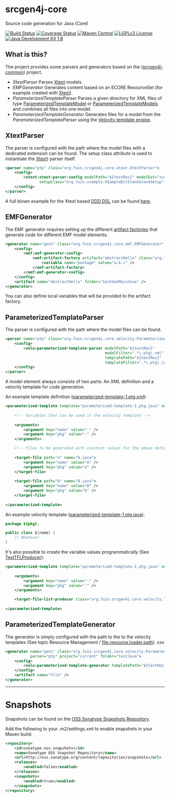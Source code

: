 srcgen4j-core
=============

Source code generation for Java (Core)

[![Build Status](https://jenkins.fuin.org/job/srcgen4j-core/badge/icon)](https://jenkins.fuin.org/job/srcgen4j-core/)
[![Coverage Status](https://sonarcloud.io/api/project_badges/measure?project=org.fuin.srcgen4j%3Asrcgen4j-core&metric=coverage)](https://sonarcloud.io/dashboard?id=org.fuin.srcgen4j%3Asrcgen4j-core)
[![Maven Central](https://maven-badges.herokuapp.com/maven-central/org.fuin.srcgen4j/srcgen4j-core/badge.svg)](https://maven-badges.herokuapp.com/maven-central/org.fuin.srcgen4j/srcgen4j-core/)
[![LGPLv3 License](http://img.shields.io/badge/license-LGPLv3-blue.svg)](https://www.gnu.org/licenses/lgpl.html)
[![Java Development Kit 1.8](https://img.shields.io/badge/JDK-1.8-green.svg)](http://www.oracle.com/technetwork/java/javase/downloads/jdk8-downloads-2133151.html)

What is this?
-------------

The project provides some parsers and generators based on the ([srcgen4j-common](https://github.com/fuinorg/srcgen4j-common/)) project. 

* *XtextParser* Parses [Xtext](https://eclipse.org/Xtext/) models.
* *EMFGenerator* Generates content based on an ECORE ResourceSet (for example created with [Xtext](https://eclipse.org/Xtext/)). 
* *ParameterizedTemplateParser* Parses a given directory for XML files of type [ParameterizedTemplateModel](https://github.com/fuinorg/srcgen4j-core/blob/master/src/main/java/org/fuin/srcgen4j/core/velocity/ParameterizedTemplateModel.java) or [ParameterizedTemplateModels](https://github.com/fuinorg/srcgen4j-core/blob/master/src/main/java/org/fuin/srcgen4j/core/velocity/ParameterizedTemplateModels.java) and combines all files into one model.
* *ParameterizedTemplateGenerator* Generates files for a model from the *ParameterizedTemplateParser* using the [Velocity template engine](http://velocity.apache.org/).

XtextParser
-----------
The parser is configured with the path where the model files with a dedicated extension can be found. 
The setup class attribute is used to instantiate the [Xtext](https://eclipse.org/Xtext/)) parser itself.
```xml
<parser name="ptp" class="org.fuin.srcgen4j.core.xtext.XtextParser">
    <config>
        <xtext:xtext-parser-config modelPath="${testRes}" modelExt="xsdsl"
               setupClass="org.fuin.xsample.XSampleDslStandaloneSetup" />
    </config>
</parser>
```

A full blown example for the Xtext based [DDD DSL](https://github.com/fuinorg/org.fuin.dsl.ddd/) can be found [here](https://github.com/fuinorg/org.fuin.dsl.ddd/tree/master/ddd-dsl-test). 


EMFGenerator
------------
The EMF generator requires setting up the different [artifact factories](https://github.com/fuinorg/srcgen4j-commons/blob/master/src/main/java/org/fuin/srcgen4j/commons/ArtifactFactory.java) that generate code for different EMF model elements.
```xml
<generator name="gen1" class="org.fuin.srcgen4j.core.emf.EMFGenerator" parser="ptp" project="current">
    <config>
        <emf:emf-generator-config>
            <emf:artifact-factory artifact="abstractHello" class="org.fuin.srcgen4j.core.emf.AbstractHelloTstGen">
                <variable name="package" value="a.b.c" />
            </emf:artifact-factory>
        </emf:emf-generator-config>
    </config>
    <artifact name="abstractHello" folder="testGenMainJava" />
</generator>
```
You can also define local variables that will be provided to the artifact factory. 

ParameterizedTemplateParser
---------------------------
The parser is configured with the path where the model files can be found.  
```xml
<parser name="ptp" class="org.fuin.srcgen4j.core.velocity.ParameterizedTemplateParser">
    <config>
        <velo:parameterized-template-parser modelPath="${testRes}" 
                                            modelFilter=".*\.ptg\.xml"
                                            templatePath="${testRes}" 
                                            templateFilter=".*\.ptg\.java" />
    </config>
</parser>
```
A model element always consists of two parts: An XML definition and a velocity template for code generation.

An example template definition ([parameterized-template-1.ptg.xml](https://github.com/fuinorg/srcgen4j-core/blob/master/src/test/resources/parameterized-template-1.ptg.xml)):
```xml
<parameterized-template template="parameterized-template-1.ptg.java" xmlns="http://www.fuin.org/srcgen4j/core/velocity">
    
    <!-- Variables that can be used in the velocity template -->
    
    <arguments>
        <argument key="name" value="-" />
        <argument key="pkg" value="-" />
    </arguments>

    <!-- Files to be generated with constant values for the above defined variables -->
        
    <target-file path="a" name="A.java">
        <argument key="name" value="A" />
        <argument key="pkg" value="a" />
    </target-file>
    
    <target-file path="b" name="B.java">
        <argument key="name" value="B" />
        <argument key="pkg" value="b" />
    </target-file>
    
</parameterized-template>
```

An example velocity template ([parameterized-template-1.ptg.java](https://github.com/fuinorg/srcgen4j-core/blob/master/src/test/resources/parameterized-template-1.ptg.java)):
```java
package ${pkg};

public class ${name} {
    // Whatever
}
```

It's also possible to create the variable values programmatically (See [TestTFLProducer](https://github.com/fuinorg/srcgen4j-core/blob/master/src/test/java/org/fuin/srcgen4j/core/velocity/TestTFLProducer.java)):
```xml
<parameterized-template template="parameterized-template-2.ptg.java" xmlns="http://www.fuin.org/srcgen4j/core/velocity">
    
    <arguments>
        <argument key="name" value="-" />
        <argument key="pkg" value="-" />
    </arguments>

    <target-file-list-producer class="org.fuin.srcgen4j.core.velocity.TestTFLProducer" />
    
</parameterized-template>
```

ParameterizedTemplateGenerator
------------------------------
The generator is simply configured with the path to the to the velocity templates (See topic Resource Management / [file.resource.loader.path](http://velocity.apache.org/engine/2.0/configuration.html)).
xxx
```xml
<generator name="gen1" class="org.fuin.srcgen4j.core.velocity.ParameterizedTemplateGenerator" 
           parser="ptp" project="current" folder="testJava">
    <config>
        <velo:parameterized-template-generator templatePath="${testRes}" />
    </config>
    <artifact name="file" />
</generator>
```

- - - - - - - - -

Snapshots
=========

Snapshots can be found on the [OSS Sonatype Snapshots Repository](http://oss.sonatype.org/content/repositories/snapshots/org/fuin "Snapshot Repository"). 

Add the following to your .m2/settings.xml to enable snapshots in your Maven build:

```xml
<repository>
    <id>sonatype.oss.snapshots</id>
    <name>Sonatype OSS Snapshot Repository</name>
    <url>http://oss.sonatype.org/content/repositories/snapshots</url>
    <releases>
        <enabled>false</enabled>
    </releases>
    <snapshots>
        <enabled>true</enabled>
    </snapshots>
</repository>
```
